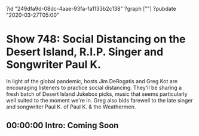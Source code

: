 ?id "249dfa9d-08dc-4aae-93fa-fa1133b2c138"
?graph [""]
?pubdate "2020-03-27T05:00"

# Show 748: Social Distancing on the Desert Island, R.I.P. Singer and Songwriter Paul K.

In light of the global pandemic, hosts Jim DeRogatis and Greg Kot are encouraging listeners to practice social distancing. They'll be sharing a fresh batch of Desert Island Jukebox picks, music that seems particularly well suited to the moment we're in. Greg also bids farewell to the late singer and songwriter Paul K. of Paul K. & the Weathermen.

## 00:00:00 Intro: Coming Soon